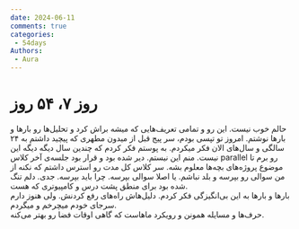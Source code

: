 ```yaml
---
date: 2024-06-11
comments: true
categories:
 - 54days
Authors:
 - Aura
---
```



# روز ۷، ۵۴ روز
حالم خوب نیست. این رو و تمامی تعریف‌هایی که میشه براش کرد و تحلیل‌ها رو بارها و بارها نوشتم. <!-- more -->امروز تو تپسی بودم، سر پیج قبل از میدون مطهری که پیچید داشتم به ۲۴ سالگی و سال‌های الان فکر میکردم. به پوستم فکر کردم که چندین سال دیگه دیگه این نیست. منم این نیستم. دیر شده بود و قرار بود جلسه‌ی آخر کلاس parallel رو برم تا موضوع پروژه‌های بچه‌ها معلوم بشه. سر کلاس کل مدت رو استرس داشتم که نکنه از من سوالی رو بپرسه و بلد نباشم. یا اصلا سوالی بپرسه. چرا باید بپرسه. جدی. دلم تنگ شده بود برای منطق پشت درس و کامپیوتری که هست. </br>
بارها و بارها به این بی‌انگیزگی فکر کردم. دلیل‌هاش راه‌های رفع کردنش. ولی هنوز دارم سرجای خودم میچرخم و میگردم. </br>
حرف‌ها و مسايله همونن و رویکرد ماهاست که گاهی اوقات فضا رو بهتر می‌کنه. 
